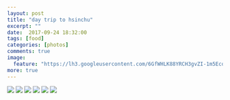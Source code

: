 ```yaml
---
layout: post
title: "day trip to hsinchu"
excerpt: ""
date:  2017-09-24 18:32:00
tags: [food]
categories: [photos]
comments: true
image:
  feature: "https://lh3.googleusercontent.com/6GfWHLK88YRCH3gvZI-1m5EcoegmA89gqetaBJob8RwAtge6YknIFMcn58zHW9MJJIDm-8jNwLVpOK3UGsl-iaMKU0u5tNdMeF_PQ66Fb_8N0odQriqCLkdZWjgFyzuN9ZJ20BNDV3DWbJH9nsdiQMo3jFeew2avDAlPyxe2rJ2H7rfbvQkHntst8WicB6VM8DKwlAmpV3RIRRN62yXVng7-kzDwuy9xv0zd-DwBw3BhEWDhcRFDafmjX_KtemoQsyuCXt96092iBnnGqklpfd5qWotUCOMCoLflf9US76iKvomtHDI6TA9BRNG7yU7Ezt8lblR_5bAdfO2tEhcDfGAoPDBvtWoIcuK30sf3O4nCXG8fAfZNe5lzH9wtafVIVCyuAWhbXubxaZmfUAMLjH1A0dueX82fGMOi69U1MpFjwseuenErd0ElriFeXbqlyKifesywNZBvXLQLoOr6sfQcgnrWBP3niHEkPprD3MCO6JXmd1dT5LpPJ6wpR52z0--auNKgj9ZOE86fCaxZORNV15xep9k1ECi-Arlzv2a-_45XsBmbb8uFABOqzIdUfAxLeMhKzqiki6FD2isRcn0OkxpsakSS7XujbOliBD-kzf7Yh6phylKDhaZ2qN9bMOnR80znTXUAx-gBq95qN7PDoiQSmyUzrsY=w1410-h942-no"
more: true
---
```

<img src="https://lh3.googleusercontent.com/zCTykKDNFt8FvgoZCyVGTClwbSZbGUoHTG6CVbhj97B2tHOPu6-sttL_0Gjb94msKHpQXIR4QiCNHQt-bkXLlrPcdp5OkaIrE8p8XpM8Ml6P_nYCyxPBkeCsCs9_68Eg4Jvnih57GFuCSvePktKlr3B-1IYZ4h4orNuIIbe-aawThqQQnJvglUG89zyfwrz4z1nYFMyUYUWvAXJHT49FjrmKmSVB0I-dzCE65JDlQ3XyQgPNiWnCpNK2vjJqWauhwS_149HxopgXSn1M3xVuRKAKxwkHTNuhkqI_bdgdACNycB_u67cWTzytE83i560cMhXTyovEsx-39gCkwIic7OxYW2OuyL8O5RnXpCGh2l-QMvo5LA251GcqAdDs8v3LM0oMUgkkJN5vaD8H_wk4Yo-SRUrZKjBEDQi50KUBYgg8MP2zQC1cYBLzRqUhQxqIiAiROVB3qDSlbxQl1ugT6f7S4f8cxID0nT5oaDU0AZJIQh2q9xyJTGUqwUrWwH7AMdNX0g4loVIXEQzMonwY77jaE0N_1yaTWDj2mKxVOU2OUXFSivlQi9MifyOW2RA00YeUETAcaxY_YoVC6s-sy6GftedVjhhScUBgaGRPPIOpC9HfT3Zsf87JtUdnFW2idW5EDftiMDdfnDFhyBBm9tcyV-7xIVEhidg=w1410-h942-no">

<img src="https://lh3.googleusercontent.com/ISFGc-gXFL4wFcfgxcgucanON5_4v7LIaCk7g-605-AFGeQNau_GoQYlEBizlP159VL2apnPXEP0qS3zLjwVSfhvGb_2XvTaN-qO9VMYwtAG1levAxzRYCnWpM91w6ni4u1VdxdOZBUJTVHVzW1MEMAyFYj8jAzei3UY_RvaLj07NvxVphEqxbdVtMBavieqCAs4YYjPy_Ds7N9KYFbJ0kGEU7CHytjnJI4akM-ThPy7qSnHhTUO51PaoJYUUuAt_yJrzWgPmD17V7PiLgrUxB0nAAspGnmo1ozKGZdViC6XH6fS4HfWcD8QDr2ezO_YSiBlSXYwOFPhEcoO6wDrs_kF8bOtuaBTlY-LAte3M9HLl4cmWZX0p2zLuPenet7dtrEcHXr9x3dZ798kZT8OrZAafZF8o_J-_qAn5KcGBm_2SzpeqxqSnne7X-S4GM1WCMNe_HZFgZLyq3njpMS_BQCdhvxrdoguzdIBrzZ1gqd8OYzIZqPpsRt03WvE3NEXtBgbiZpCiA0aSZ2xj-SmdyziPPOMaD4yuJAwgVdX5qDdRq906W0G5q2KBIjVIPFOBiHLKJ0Eoo8jW7v239tctzw3Uq0-abjid8AfRe7lspOdSDe5E8wuxzcVgK6mCcsfFhupfyH-yhjQLRvfOznD8NaSwuUsvV8grYY=w1410-h942-no">

<img src="https://lh3.googleusercontent.com/YJWyFbp4CpyRppxiLyU3uBqsdkLc_WTQ5ODJpmbSsp69lHMo0PDBnfTRwauY6oiDlmPV9CZl-et9rkkN1Llg_DhEPLXGRJAOlhkAGc8apphhGybg13HUwHHLuGm8go4n9aPZbPru-dR63qP7rKqPEGxdZnvjkHpzgZ1BBaHXflb7WTQ8EUG8Apip4IH755QkhQQGE4KVuSO724CSbdewoDlCAsDvt28YbvX26-2exk9D8UAok05S85SjRR24TcAAnsG6zR2vSut0BZDNsCuZ2v5B1VIAsel1sY9oLlltAFNa0qxQCjErC6pmgNSG7kpMT3hR_407J4Il-BQcfePME7reBlrB8sg1fb2i-V4AakfLEdqruD1R-NxUWdO-7GderygDagULk9Bkhctbr87sOnw6SKfXOYHPpsUJZlXWQ3v422npWK-oUew6DslqYvzWyavB4g5qTIbz8ZvJYm6YkBzbSwDCq-6gZGm-6k8dPCHd1JE7BduaW24J1-ErC2JYTJhcmpbaQX3nZEZyHd35Q9qei4Ck2zIpLpuLGapo_eNbl2TO4ag5X8VLh7ohMlGIaWYvR4n0nacmnZlCM6jucz6LKKHBFdEKJ-iHlTAQ_swkVvBYDu6PEQu2AN9AQB4R8RXXo2KrgCBVN7sjib6u1VrkBDOFMiabibU=w1410-h942-no"> 

<img src="https://lh3.googleusercontent.com/91ajSjxFSjrx6s8JLzDDHMTJeSvw-gjgiLf_gc1nEd3_mxOEnHSxO3omAawHInRMqx3u9zDFtae51Uzshd8sXqU8v8ITllVk2gC86ooTS4ir5W3ebGgizQUt5GpEeQHAlKNkx57Sz7mn66t0Ldz7Rj6Gng2n7L8IGJXZXi1cU4VRS3Tabgy2FRuwtZiuoRX3s0CgW8leiTxFohgUo7M60_1CPT7ynUMSGYk8D1uuGP45K8T-8QH3etnmZDXmoNJH4FnOxDYw7NiJ27XGOJOUwiKJWK9IpCwd6VEtzDRO95QefGKrxk3VjAfiUmy58egQYbmw_psh-it2yxZMb-Jx54ygcYA6BoU7crSeEpQyg1__j6vIkeVrVPWzRlO-rC4eX7R2dwDKgNP0NpDF52i70EAMDuu6-Lbva35HtKA-CctVtS66yAcEgnYRtuPKnIyV10uV2AKJsQI02iYohuvi-BL2_Y7ge57izwTZrI9oSEKrPJRu1lLmnVTjlNtaPjNqka8sOzoVP9GeLvAbh4bfpzVAIvK8YLPBKp4UwIo7wK6yXHR1bTY2upg4XiQ-6JT3W1PQPZ6gY79sBDytql0oxt1pfMaahe_N7O67fgn8QeOing9GdAgfnrwvpm7ruRQO6AXSvWMRyr4wQKoEbWrlW1BKKsggPgcah7g=w1410-h942-no">

<img src="https://lh3.googleusercontent.com/cX9S2Hlh6AUW8gNLqlfk5BsKnsJP0jilaAA6fNG1DnvSamcURSgGEBGr4xt2LY0oOksiflQTum_WxYrPeWT9Xc1k28bgWid9DHJZ-Zdi-uEK4pmOLI4mqc23teeddhDv_TzUhFE4wPG8MyVOORQuSEzCyLRacb3DC1WDSxmVr_XLL9gSJL2SHbMC9JTKGHVnKTfakWVrQY3xbpcuwh_aG3SPNW0zmY5EYoqrtYbRVQT6E1iIk70n-NrMIh5ethjw62o7H4tIW9bXorR_GiYzioxIJF-Dfl-zmwMu_DDr3p_q_yvV0HD3lg0pVpzHRL5NCtY0rlb5k-u_6U2RJJ2ZeLPol-w3jmYftT2fETAQFtBEDG7Ryuxd5l9kB0x-DL5B2EewrStvYZ9SmhdQouCBmg9soFXrRuIHG1Q4OCjwvkm3w72tTHKJGnm5d_OLBJ-lg9eZRBJGwP3DGxQvNG0iBo9VW13egC6ARAAODHYZLw1PgiPMsqvA4k0txYkgU8_GigIvUorlx2hPisrvk8NDztwpO0j3TYAqqHUZ9B0zAs7WcOo_-B9PHwaqVJ3CpnKOPLoSRY8RAG4q-hdxCkr2nE5gJcGsU-A9akS13_sqFT_iBHHSafD2mYC-poEuq8wt3KvhgdFhjz4TI8bsIpqN29A1ZwK0SB4qv2A=w1410-h942-no">

<img src="https://lh3.googleusercontent.com/0Wr-VMmEzpxdxs7dD6eDMxbJw7Qsy9loztJRfHWWCWq9GsVFgKOP6ITzKjm5PVvPeSZRLHb2W8sytT3niNGidFjNnyG3uNYZ_IB8jwSMrSCqOADFAIfuIS4wSnVUaqvxbqyk8YZrwu7oZobTkjO2Sf1Lf7Qax3lw7N2u7bwnu967jEiQN4LfAeRviGey5scvZGLWLoFK2IOXp31Ra06S3nVbTBzJE1XiiH0TuzHXeaP7qn7C7jkN85ruzULDuERffwBcWl9qdAYNFn6DhL4hoWxHdrzw0Eiy7xOPmwaqqaZCvTl4o-5D6ggEeRbeTgHJssYxgZ23zSCG7O13_TDfbIW4RDAraWLgGF0vwZpCdB2at0rd9EFLs3e8_zDtODXQLEAVnqEL-gnMS65xRfXv6BNpjHyUqBhiKDB-BpTzkDJ_5ReTjdFhjWQ2I6Y20WY9rFzh4xP_u7KR_BrEmaxRsmE3XuWxR9ccSTdh42ubplT7KpKaUjAS9qrQOX40eJNzaJV5OL3fKSLRJ-_gj4gxOadpnclWepil-VeRmSY4t6KSG550ab5zo8P9_i1cqMX5HfivYk_yrzp398FnahigAOK7K_nZRQ1m6UfANjsCTpdrLjDSS8LB4-drn-cIUaXElSx2UtFEClDWmKhgek42OX0uJDFo4bIG7tc=w1410-h942-no">

